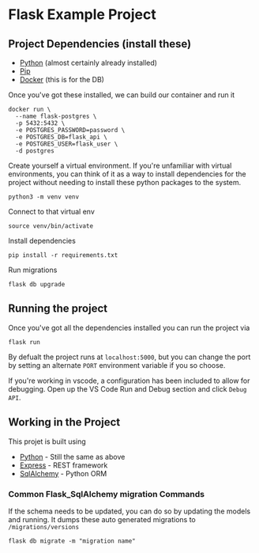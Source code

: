 # Flask Example Project

## Project Dependencies (install these)

- [Python](https://www.python.org/downloads/) (almost certainly already installed)
- [Pip](https://pip.pypa.io/en/stable/cli/pip_install/)
- [Docker](https://www.docker.com/get-started) (this is for the DB)

Once you've got these installed, we can build our container and run it

```
docker run \
  --name flask-postgres \
  -p 5432:5432 \
  -e POSTGRES_PASSWORD=password \
  -e POSTGRES_DB=flask_api \
  -e POSTGRES_USER=flask_user \
  -d postgres
```

Create yourself a virtual environment. If you're unfamiliar with virtual environments, you can think of it as a way to
install dependencies for the project without needing to install these python packages to the system.

```
python3 -m venv venv
```

Connect to that virtual env

```
source venv/bin/activate
```

Install dependencies

```
pip install -r requirements.txt
```

Run migrations

```
flask db upgrade
```

## Running the project

Once you've got all the dependencies installed you can run the project via

```
flask run
```

By defualt the project runs at `localhost:5000`, but you can change the port by setting an alternate `PORT` environment
variable if you so choose.

If you're working in vscode, a configuration has been included to allow for debugging. Open up the VS Code Run and
Debug section and click `Debug API`.

## Working in the Project

This projet is built using

- [Python](https://www.python.org/downloads/) - Still the same as above
- [Express](https://flask.palletsprojects.com/en/1.1.x/) - REST framework
- [SqlAlchemy](https://www.sqlalchemy.org/) - Python ORM

### Common Flask_SqlAlchemy migration Commands

If the schema needs to be updated, you can do so by updating the models and running. It dumps these auto generated
migrations to `/migrations/versions`

```
flask db migrate -m "migration name"
```
